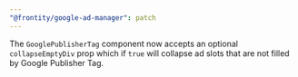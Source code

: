 ```yaml
---
"@frontity/google-ad-manager": patch
---
```


The `GooglePublisherTag` component now accepts an optional `collapseEmptyDiv` prop
which if `true` will collapse ad slots that are not filled by Google Publisher Tag.
